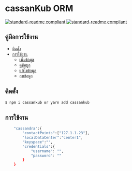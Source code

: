 # cassanKub ORM
[![standard-readme compliant](https://img.shields.io/badge/cassanKub-blue)](https://github.com/ez-kraivit/cassanKub) 
[![standard-readme compliant](https://img.shields.io/badge/cassandra-1000-rad)](https://github.com/ez-kraivit/cassanKub)

## คู่มือการใช้งาน

- [ติดตั้ง](#ติดตั้ง)
- [การใข้งาน](#การใข้งาน)
	- [เพิ่มข้อมูล](#เพิ่มข้อมูล)
	- [ดูข้อมูล](#ดูข้อมูล)
	- [แก้ไขข้อมูล](#แก้ไขข้อมูล)
	- [ลบข้อมูล](#ลบข้อมูล)


## ติดตั้ง
```sh
$ npm i cassankub or yarn add cassankub
```

## การใช้งาน
```sh
    "cassandra":{
        "contactPoints":["127.1.1.23"],
        "localDataCenter":"center1",
        "keyspace":"",
        "credentials":{
            "username": "",
            "password": ""
        }
    }
```
